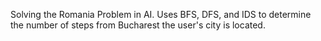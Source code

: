 Solving the Romania Problem in AI.
Uses BFS, DFS, and IDS to determine the number of steps from Bucharest the user's city is located.
